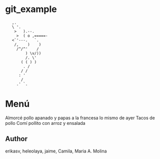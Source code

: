 # git_example

       ,.
       \ '.
        >   ).--.
         >  ( o ,=====-
       <`'---.   `.
        /,    )    )
         /^/^'    /
             ) \v/))
             /. \'
           ( ( ) )
            . /
           / /
          : '
           /
         .' `.

Menú
====


Almorcé pollo apanado y papas a la francesa
lo mismo de ayer
Tacos de pollo
Comí pollito con arroz y ensalada


Author
------
erikasv, heleolaya, jaime, Camila, Maria A. Molina
